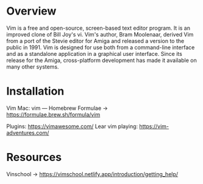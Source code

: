 # Overview

Vim  is a free and open-source, screen-based text editor program. It is an improved clone of Bill Joy's vi. Vim's author, Bram Moolenaar, derived Vim from a port of the Stevie editor for Amiga and released a version to the public in 1991. Vim is designed for use both from a command-line interface and as a standalone application in a graphical user interface. Since its release for the Amiga, cross-platform development has made it available on many other systems.

# Installation

Vim Mac: vim — Homebrew Formulae -> https://formulae.brew.sh/formula/vim

Plugins: https://vimawesome.com/ 
Lear vim playing: https://vim-adventures.com/ 


# Resources

Vinschool -> https://vimschool.netlify.app/introduction/getting_help/


